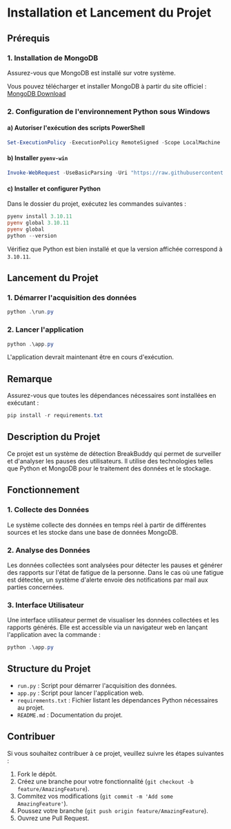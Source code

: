# Installation et Lancement du Projet

## Prérequis
### 1. Installation de MongoDB
Assurez-vous que MongoDB est installé sur votre système.

Vous pouvez télécharger et installer MongoDB à partir du site officiel :
[MongoDB Download](https://www.mongodb.com/try/download/community)

### 2. Configuration de l'environnement Python sous Windows
#### a) Autoriser l'exécution des scripts PowerShell
```powershell
Set-ExecutionPolicy -ExecutionPolicy RemoteSigned -Scope LocalMachine
```

#### b) Installer `pyenv-win`
```powershell
Invoke-WebRequest -UseBasicParsing -Uri "https://raw.githubusercontent.com/pyenv-win/pyenv-win/master/pyenv-win/install-pyenv-win.ps1" -OutFile "./install-pyenv-win.ps1"; &"./install-pyenv-win.ps1"
```

#### c) Installer et configurer Python
Dans le dossier du projet, exécutez les commandes suivantes :
```powershell
pyenv install 3.10.11
pyenv global 3.10.11
pyenv global
python --version
```
Vérifiez que Python est bien installé et que la version affichée correspond à `3.10.11`.

## Lancement du Projet

### 1. Démarrer l'acquisition des données
```powershell
python .\run.py
```

### 2. Lancer l'application
```powershell
python .\app.py
```

L'application devrait maintenant être en cours d'exécution.

## Remarque
Assurez-vous que toutes les dépendances nécessaires sont installées en exécutant :
```powershell
pip install -r requirements.txt
```

## Description du Projet

Ce projet est un système de détection BreakBuddy qui permet de surveiller et d'analyser les pauses des utilisateurs. Il utilise des technologies telles que Python et MongoDB pour le traitement des données et le stockage.

## Fonctionnement

### 1. Collecte des Données
Le système collecte des données en temps réel à partir de différentes sources et les stocke dans une base de données MongoDB.

### 2. Analyse des Données
Les données collectées sont analysées pour détecter les pauses et générer des rapports sur l'état de fatigue de la personne. Dans le cas où une fatigue est détectée, un système d'alerte envoie des notifications par mail aux parties concernées.

### 3. Interface Utilisateur
Une interface utilisateur permet de visualiser les données collectées et les rapports générés. Elle est accessible via un navigateur web en lançant l'application avec la commande :
```powershell
python .\app.py
```

## Structure du Projet

- `run.py` : Script pour démarrer l'acquisition des données.
- `app.py` : Script pour lancer l'application web.
- `requirements.txt` : Fichier listant les dépendances Python nécessaires au projet.
- `README.md` : Documentation du projet.

## Contribuer

Si vous souhaitez contribuer à ce projet, veuillez suivre les étapes suivantes :

1. Fork le dépôt.
2. Créez une branche pour votre fonctionnalité (`git checkout -b feature/AmazingFeature`).
3. Commitez vos modifications (`git commit -m 'Add some AmazingFeature'`).
4. Poussez votre branche (`git push origin feature/AmazingFeature`).
5. Ouvrez une Pull Request.